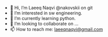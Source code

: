 - 👋 Hi, I’m Laeeq Naqvi @nakovskii on git
- 👀 I’m interested in sw engineering.
- 🌱 I’m currently learning python.
- 💞️ I’m looking to collaborate on ...
- 📫 How to reach me: laeeqnaqvi@gmail.com

<!---
nakovskii/nakovskii is a ✨ special ✨ repository because its `README.md` (this file) appears on your GitHub profile.
You can click the Preview link to take a look at your changes.
--->

